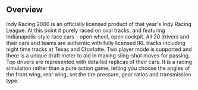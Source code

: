## Overview

Indy Racing 2000 is an officially licensed product of that year's Indy Racing League. At this point it purely raced on oval tracks, and featuring Indianapolis-style race cars - open wheel, open cockpit. All 20 drivers and their cars and teams are authentic with fully licensed IRL tracks including night time tracks at Texas and Charlotte. Two player mode is supported and there is a unique draft meter to aid in making sling-shot moves for passing. Top drivers are represented with detailed replicas of their cars. It is a racing simulation rather than a pure action game, letting you choose the angles of the front wing, rear wing, set the tire pressure, gear ratios and transmission type.